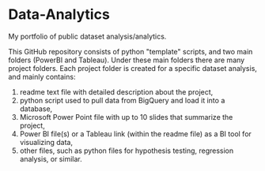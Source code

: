 # Data-Analytics
My portfolio of public dataset analysis/analytics.

This GitHub repository consists of python "template" scripts, and two main folders (PowerBI and Tableau).
Under these main folders there are many project folders. Each project folder is created for a specific dataset analysis, and mainly contains:
1) readme text file with detailed description about the project,
2) python script used to pull data from BigQuery and load it into a database,
3) Microsoft Power Point file with up to 10 slides that summarize the project,
4) Power BI file(s) or a Tableau link (within the readme file) as a BI tool for visualizing data,
5) other files, such as python files for hypothesis testing, regression analysis, or similar.
